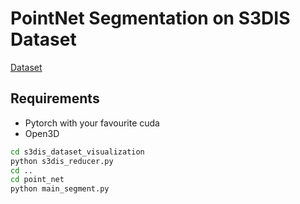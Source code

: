 # PointNet Segmentation on S3DIS Dataset
[Dataset](http://buildingparser.stanford.edu/dataset.html)

## Requirements
* Pytorch with your favourite cuda
* Open3D


```bash
cd s3dis_dataset_visualization
python s3dis_reducer.py
cd ..
cd point_net
python main_segment.py
```
